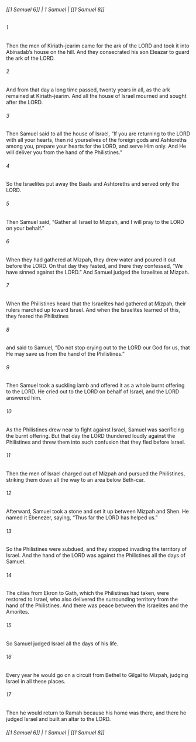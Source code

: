 ###### [[1 Samuel 6]] | 1 Samuel | [[1 Samuel 8]]

###### 1
Then the men of Kiriath-jearim came for the ark of the LORD and took it into Abinadab’s house on the hill. And they consecrated his son Eleazar to guard the ark of the LORD.
###### 2
And from that day a long time passed, twenty years in all, as the ark remained at Kiriath-jearim. And all the house of Israel mourned and sought after the LORD.
###### 3
Then Samuel said to all the house of Israel, “If you are returning to the LORD with all your hearts, then rid yourselves of the foreign gods and Ashtoreths among you, prepare your hearts for the LORD, and serve Him only. And He will deliver you from the hand of the Philistines.”
###### 4
So the Israelites put away the Baals and Ashtoreths and served only the LORD.
###### 5
Then Samuel said, “Gather all Israel to Mizpah, and I will pray to the LORD on your behalf.”
###### 6
When they had gathered at Mizpah, they drew water and poured it out before the LORD. On that day they fasted, and there they confessed, “We have sinned against the LORD.” And Samuel judged the Israelites at Mizpah.
###### 7
When the Philistines heard that the Israelites had gathered at Mizpah, their rulers marched up toward Israel. And when the Israelites learned of this, they feared the Philistines
###### 8
and said to Samuel, “Do not stop crying out to the LORD our God for us, that He may save us from the hand of the Philistines.”
###### 9
Then Samuel took a suckling lamb and offered it as a whole burnt offering to the LORD. He cried out to the LORD on behalf of Israel, and the LORD answered him.
###### 10
As the Philistines drew near to fight against Israel, Samuel was sacrificing the burnt offering. But that day the LORD thundered loudly against the Philistines and threw them into such confusion that they fled before Israel.
###### 11
Then the men of Israel charged out of Mizpah and pursued the Philistines, striking them down all the way to an area below Beth-car.
###### 12
Afterward, Samuel took a stone and set it up between Mizpah and Shen. He named it Ebenezer, saying, “Thus far the LORD has helped us.”
###### 13
So the Philistines were subdued, and they stopped invading the territory of Israel. And the hand of the LORD was against the Philistines all the days of Samuel.
###### 14
The cities from Ekron to Gath, which the Philistines had taken, were restored to Israel, who also delivered the surrounding territory from the hand of the Philistines. And there was peace between the Israelites and the Amorites.
###### 15
So Samuel judged Israel all the days of his life.
###### 16
Every year he would go on a circuit from Bethel to Gilgal to Mizpah, judging Israel in all these places.
###### 17
Then he would return to Ramah because his home was there, and there he judged Israel and built an altar to the LORD.

###### [[1 Samuel 6]] | 1 Samuel | [[1 Samuel 8]]
